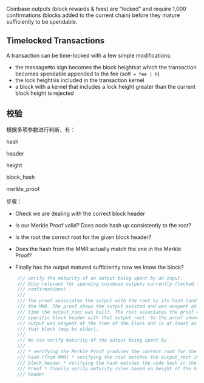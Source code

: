Coinbase outputs \(block rewards & fees\) are "locked" and require 1,000 confirmations \(blocks added to the current chain\) before they mature sufficiently to be spendable.

## Timelocked Transactions

A transaction can be time-locked with a few simple modifications:

* the message`M`to sign becomes the block height`h`at which the transaction becomes spendable appended to the fee \(so`M = fee | h`\)
* the lock height`h`is included in the transaction kernel
* a block with a kernel that includes a lock height greater than the current block height is rejected

## 校验

根据多项参数进行判断，有：

hash

header

height

block\_hash

merkle\_proof

步骤：

* Check we are dealing with the correct block header

* Is our Merkle Proof valid? Does node hash up consistently to the root?

* Is the root the correct root for the given block header?

* Does the hash from the MMR actually match the one in the Merkle Proof?

* Finally has the output matured sufficiently now we know the block?

```rust
	/// Verify the maturity of an output being spent by an input.
	/// Only relevant for spending coinbase outputs currently (locked for 1,000
	/// confirmations).
	///
	/// The proof associates the output with the root by its hash (and pos) in
	/// the MMR. The proof shows the output existed and was unspent at the
	/// time the output_root was built. The root associates the proof with a
	/// specific block header with that output_root. So the proof shows the
	/// output was unspent at the time of the block and is at least as old as
	/// that block (may be older).
	///
	/// We can verify maturity of the output being spent by -
	///
	/// * verifying the Merkle Proof produces the correct root for the given
	/// hash (from MMR) * verifying the root matches the output_root in the
	/// block_header * verifying the hash matches the node hash in the Merkle
	/// Proof * finally verify maturity rules based on height of the block
	/// header
```



